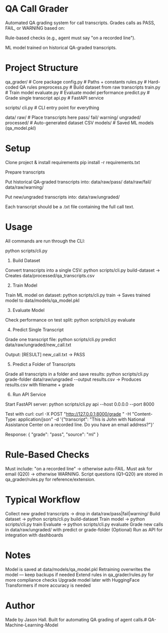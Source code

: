 # QA Call Grader

Automated QA grading system for call transcripts.
Grades calls as PASS, FAIL, or WARNING based on:

Rule-based checks (e.g., agent must say "on a recorded line").

ML model trained on historical QA-graded transcripts.

# Project Structure

qa_grader/ # Core package
config.py # Paths + constants
rules.py # Hard-coded QA rules
preprocess.py # Build dataset from raw transcripts
train.py # Train model
evaluate.py # Evaluate model performance
predict.py # Grade single transcript
api.py # FastAPI service

scripts/
cli.py # CLI entry point for everything

data/
raw/ # Place transcripts here
pass/
fail/
warning/
ungraded/
processed/ # Auto-generated dataset CSV
models/ # Saved ML models (qa_model.pkl)

# Setup

Clone project & install requirements
pip install -r requirements.txt

Prepare transcripts

Put historical QA-graded transcripts into:
data/raw/pass/
data/raw/fail/
data/raw/warning/

Put new/ungraded transcripts into:
data/raw/ungraded/

Each transcript should be a .txt file containing the full call text.

# Usage

All commands are run through the CLI:

python scripts/cli.py <command>

1. Build Dataset

Convert transcripts into a single CSV:
python scripts/cli.py build-dataset
→ Creates data/processed/qa_transcripts.csv

2. Train Model

Train ML model on dataset:
python scripts/cli.py train
→ Saves trained model to data/models/qa_model.pkl

3. Evaluate Model

Check performance on test split:
python scripts/cli.py evaluate

4. Predict Single Transcript

Grade one transcript file:
python scripts/cli.py predict data/raw/ungraded/new_call.txt

Output:
[RESULT] new_call.txt → PASS

5. Predict a Folder of Transcripts

Grade all transcripts in a folder and save results:
python scripts/cli.py grade-folder data/raw/ungraded --output results.csv
→ Produces results.csv with filename + grade

6. Run API Service

Start FastAPI server:
python scripts/cli.py api --host 0.0.0.0 --port 8000

Test with curl:
curl -X POST "http://127.0.0.1:8000/grade
" -H "Content-Type: application/json" -d '{"transcript": "This is John with National Assistance Center on a recorded line. Do you have an email address?"}'

Response:
{
"grade": "pass",
"source": "ml"
}

# Rule-Based Checks

Must include: "on a recorded line" → otherwise auto-FAIL.
Must ask for email (Q20) → otherwise WARNING.
Script questions (Q1–Q20) are stored in qa_grader/rules.py for reference/extension.

# Typical Workflow

Collect new graded transcripts → drop in data/raw/pass|fail|warning/
Build dataset → python scripts/cli.py build-dataset
Train model → python scripts/cli.py train
Evaluate → python scripts/cli.py evaluate
Grade new calls in data/raw/ungraded/ with predict or grade-folder
(Optional) Run as API for integration with dashboards

# Notes

Model is saved at data/models/qa_model.pkl
Retraining overwrites the model — keep backups if needed
Extend rules in qa_grader/rules.py for more compliance checks
Upgrade model later with HuggingFace Transformers if more accuracy is needed

# Author

Made by Jason Hall. Built for automating QA grading of agent calls.#   Q A - M a c h i n e - L e a r n i n g - M o d e l  
 